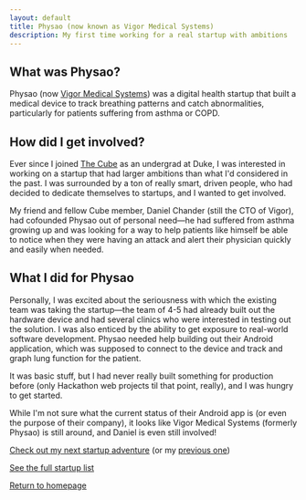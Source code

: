 ```yaml
---
layout: default
title: Physao (now known as Vigor Medical Systems)
description: My first time working for a real startup with ambitions
---
```


## What was Physao?

Physao (now [Vigor Medical Systems](https://www.vigormedicalsystems.com/)) was a digital health startup that built a medical device to track breathing patterns and catch abnormalities, particularly for patients suffering from asthma or COPD. 

## How did I get involved?

Ever since I joined [The Cube](../notstartups#cube) as an undergrad at Duke, I was interested in working on a startup that had larger ambitions than what I'd considered in the past. I was surrounded by a ton of really smart, driven people, who had decided to dedicate themselves to startups, and I wanted to get involved. 

My friend and fellow Cube member, Daniel Chander (still the CTO of Vigor), had cofounded Physao out of personal need—he had suffered from asthma growing up and was looking for a way to help patients like himself be able to notice when they were having an attack and alert their physician quickly and easily when needed. 

## What I did for Physao

Personally, I was excited about the seriousness with which the existing team was taking the startup—the team of 4-5 had already built out the hardware device and had several clinics who were interested in testing out the solution. I was also enticed by the ability to get exposure to real-world software development. Physao needed help building out their Android application, which was supposed to connect to the device and track and graph lung function for the patient. 

It was basic stuff, but I had never really built something for production before (only Hackathon web projects til that point, really), and I was hungry to get started. 

While I'm not sure what the current status of their Android app is (or even the purpose of their company), it looks like Vigor Medical Systems (formerly Physao) is still around, and Daniel is even still involved!

[Check out my next startup adventure](./farmshots) (or my [previous one](./split-it-rides))

[See the full startup list](../startups)

[Return to homepage](../..)